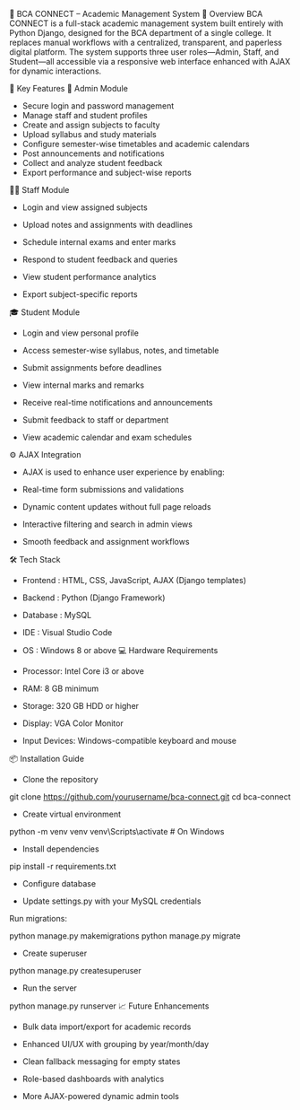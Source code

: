 📘 BCA CONNECT – Academic Management System
🧩 Overview
BCA CONNECT is a full-stack academic management system built entirely with Python Django, designed for the BCA department of a single college. It replaces manual workflows with a centralized, transparent, and paperless digital platform. The system supports three user roles—Admin, Staff, and Student—all accessible via a responsive web interface enhanced with AJAX for dynamic interactions.

🚀 Key Features
🔐 Admin Module
- Secure login and password management
- Manage staff and student profiles
- Create and assign subjects to faculty
- Upload syllabus and study materials
- Configure semester-wise timetables and academic calendars
- Post announcements and notifications
- Collect and analyze student feedback
- Export performance and subject-wise reports

👨‍🏫 Staff Module
- Login and view assigned subjects

- Upload notes and assignments with deadlines

- Schedule internal exams and enter marks 

- Respond to student feedback and queries

- View student performance analytics

- Export subject-specific reports

🎓 Student Module
- Login and view personal profile

- Access semester-wise syllabus, notes, and timetable

- Submit assignments before deadlines

- View internal marks and remarks

- Receive real-time notifications and announcements

- Submit feedback to staff or department

- View academic calendar and exam schedules

⚙️ AJAX Integration
- AJAX is used to enhance user experience by enabling:

- Real-time form submissions and validations

- Dynamic content updates without full page reloads

- Interactive filtering and search in admin views

- Smooth feedback and assignment workflows

🛠️ Tech Stack
- Frontend :	HTML, CSS, JavaScript, AJAX (Django templates)
- Backend :	Python (Django Framework)
- Database :	MySQL
- IDE :	Visual Studio Code
- OS :	Windows 8 or above
💻 Hardware Requirements
- Processor: Intel Core i3 or above

- RAM: 8 GB minimum

- Storage: 320 GB HDD or higher

- Display: VGA Color Monitor

- Input Devices: Windows-compatible keyboard and mouse

📦 Installation Guide
- Clone the repository


git clone https://github.com/yourusername/bca-connect.git
cd bca-connect

- Create virtual environment


python -m venv venv
venv\Scripts\activate  # On Windows

- Install dependencies


pip install -r requirements.txt

- Configure database

- Update settings.py with your MySQL credentials

Run migrations:


python manage.py makemigrations
python manage.py migrate

- Create superuser


python manage.py createsuperuser

- Run the server


python manage.py runserver
📈 Future Enhancements
- Bulk data import/export for academic records

- Enhanced UI/UX with grouping by year/month/day

- Clean fallback messaging for empty states

- Role-based dashboards with analytics

- More AJAX-powered dynamic admin tools
